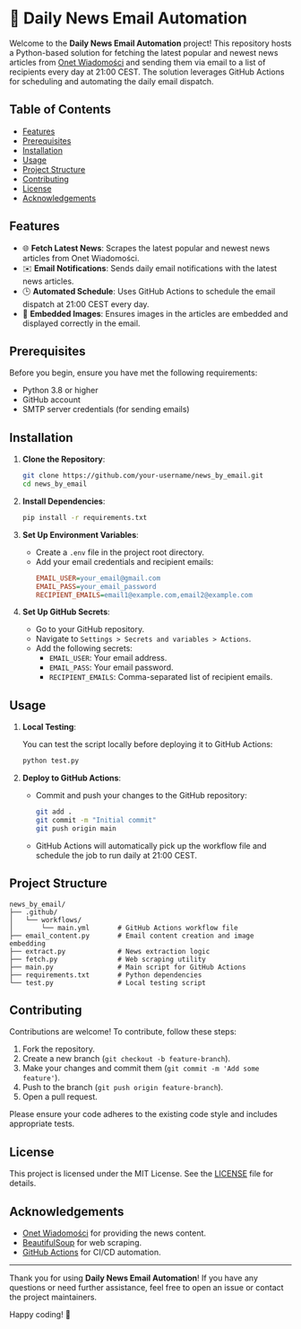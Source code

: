 
# 📰 Daily News Email Automation

Welcome to the **Daily News Email Automation** project! This repository hosts a Python-based solution for fetching the latest popular and newest news articles from [Onet Wiadomości](https://wiadomosci.onet.pl/) and sending them via email to a list of recipients every day at 21:00 CEST. The solution leverages GitHub Actions for scheduling and automating the daily email dispatch.

## Table of Contents

- [Features](#features)
- [Prerequisites](#prerequisites)
- [Installation](#installation)
- [Usage](#usage)
- [Project Structure](#project-structure)
- [Contributing](#contributing)
- [License](#license)
- [Acknowledgements](#acknowledgements)

## Features

- 🌐 **Fetch Latest News**: Scrapes the latest popular and newest news articles from Onet Wiadomości.
- ✉️ **Email Notifications**: Sends daily email notifications with the latest news articles.
- 🕒 **Automated Schedule**: Uses GitHub Actions to schedule the email dispatch at 21:00 CEST every day.
- 📸 **Embedded Images**: Ensures images in the articles are embedded and displayed correctly in the email.

## Prerequisites

Before you begin, ensure you have met the following requirements:

- Python 3.8 or higher
- GitHub account
- SMTP server credentials (for sending emails)

## Installation

1. **Clone the Repository**:
    ```bash
    git clone https://github.com/your-username/news_by_email.git
    cd news_by_email
    ```

2. **Install Dependencies**:
    ```bash
    pip install -r requirements.txt
    ```

3. **Set Up Environment Variables**:

    - Create a `.env` file in the project root directory.
    - Add your email credentials and recipient emails:
      ```ini
      EMAIL_USER=your_email@gmail.com
      EMAIL_PASS=your_email_password
      RECIPIENT_EMAILS=email1@example.com,email2@example.com
      ```

4. **Set Up GitHub Secrets**:
   
   - Go to your GitHub repository.
   - Navigate to `Settings > Secrets and variables > Actions`.
   - Add the following secrets:
     - `EMAIL_USER`: Your email address.
     - `EMAIL_PASS`: Your email password.
     - `RECIPIENT_EMAILS`: Comma-separated list of recipient emails.

## Usage

1. **Local Testing**:

    You can test the script locally before deploying it to GitHub Actions:
    ```bash
    python test.py
    ```

2. **Deploy to GitHub Actions**:

    - Commit and push your changes to the GitHub repository:
      ```bash
      git add .
      git commit -m "Initial commit"
      git push origin main
      ```

    - GitHub Actions will automatically pick up the workflow file and schedule the job to run daily at 21:00 CEST.

## Project Structure

```plaintext
news_by_email/
├── .github/
│   └── workflows/
│       └── main.yml       # GitHub Actions workflow file
├── email_content.py       # Email content creation and image embedding
├── extract.py             # News extraction logic
├── fetch.py               # Web scraping utility
├── main.py                # Main script for GitHub Actions
├── requirements.txt       # Python dependencies
└── test.py                # Local testing script
```

## Contributing

Contributions are welcome! To contribute, follow these steps:

1. Fork the repository.
2. Create a new branch (`git checkout -b feature-branch`).
3. Make your changes and commit them (`git commit -m 'Add some feature'`).
4. Push to the branch (`git push origin feature-branch`).
5. Open a pull request.

Please ensure your code adheres to the existing code style and includes appropriate tests.

## License

This project is licensed under the MIT License. See the [LICENSE](LICENSE) file for details.

## Acknowledgements

- [Onet Wiadomości](https://wiadomosci.onet.pl/) for providing the news content.
- [BeautifulSoup](https://www.crummy.com/software/BeautifulSoup/bs4/doc/) for web scraping.
- [GitHub Actions](https://github.com/features/actions) for CI/CD automation.

---

Thank you for using **Daily News Email Automation**! If you have any questions or need further assistance, feel free to open an issue or contact the project maintainers.

Happy coding! 🚀

